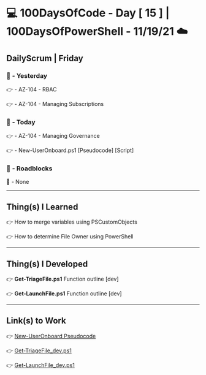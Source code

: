 # :computer: 100DaysOfCode - Day [ 15 ]    |    100DaysOfPowerShell - 11/19/21 :cloud:

## DailyScrum | Friday               

### :checkered_flag: _-_ Yesterday

:point_right: _-_ AZ-104 - RBAC

:point_right: _-_ AZ-104 - Managing Subscriptions

### :checkered_flag: _-_ Today

:point_right: _-_ AZ-104 - Managing Governance

:point_right: _-_ New-UserOnboard.ps1 [Pseudocode] [Script]

### :construction: _-_ Roadblocks

:construction_worker: _-_ None

------
## Thing(s) I Learned

:point_right: How to merge variables using PSCustomObjects

:point_right: How to determine File Owner using PowerShell

------
## Thing(s) I Developed

:point_right: **Get-TriageFile.ps1** Function outline [dev]

:point_right: **Get-LaunchFile.ps1** Function outline [dev]

------
## Link(s) to Work

:point_right: [New-UserOnboard Pseudocode](https://github.com/arkuscloud/ArkShell/blob/main/Pseudocode/Pseudo_Script(s)/User_Onboard/New-UserOnboard_pseudo.md)

:point_right: [Get-TriageFile_dev.ps1](https://github.com/arkuscloud/ArkShell/blob/main/Pseudocode/Pseudo_Function(s)/Get-TriageFile_dev.ps1)

:point_right: [Get-LaunchFile_dev.ps1](https://github.com/arkuscloud/ArkShell/blob/main/Pseudocode/Pseudo_Function(s)/Get-LaunchFile_dev.ps1)